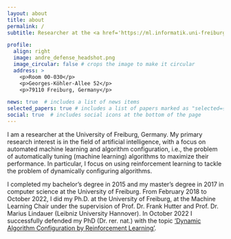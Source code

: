 ```yaml
---
layout: about
title: about
permalink: /
subtitle: Researcher at the <a href='https://ml.informatik.uni-freiburg.de/'>Machine Learning Lab in Freiburg</a>.

profile:
  align: right
  image: andre_defense_headshot.png
  image_circular: false # crops the image to make it circular
  address: >
    <p>Room 00-030</p>
    <p>Georges-Köhler-Allee 52</p>
    <p>79110 Freiburg, Germany</p>

news: true  # includes a list of news items
selected_papers: true # includes a list of papers marked as "selected={true}"
social: true  # includes social icons at the bottom of the page
---
```


I am a researcher at the University of Freiburg, Germany. My primary research interest is in the field of artificial intelligence, with a focus on automated machine learning and algorithm configuration, i.e., the problem of automatically tuning (machine learning) algorithms to maximize their performance. In particular, I focus on using reinforcement learning to tackle the problem of dynamically configuring algorithms.

I completed my bachelor’s degree in 2015 and my master’s degree in 2017 in computer science at the University of Freiburg. From February 2018 to October 2022, I did my Ph.D. at the University of Freiburg, at the Machine Learning Chair under the supervision of Prof. Dr. Frank Hutter and Prof. Dr. Marius Lindauer (Leibniz University Hannover). In October 2022 I successfully defended my PhD (Dr. rer. nat.) with the topic <a href='https://ml.informatik.uni-freiburg.de/wp-content/uploads/2022/11/2022_Dissertation_Andre_Biedenkapp.pdf'>‘Dynamic Algorithm Configuration by Reinforcement Learning’</a>.
